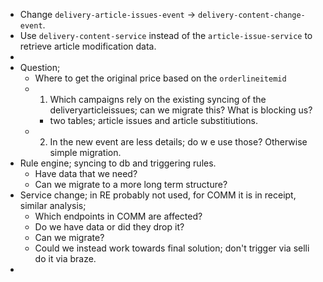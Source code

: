 - Change `delivery-article-issues-event` -> `delivery-content-change-event`.
- Use `delivery-content-service` instead of the `article-issue-service` to retrieve article modification data.
-
- Question;
	- Where to get the original price based on the `orderlineitemid`
	- 1) Which campaigns rely on the existing syncing of the deliveryarticleissues; can we migrate this? What is blocking us?
		- two tables; article issues and article substitiutions.
	- 2) In the new event are less details; do w e use those? Otherwise simple migration.
- Rule engine; syncing to db and triggering rules.
	- Have data that we need?
	- Can we migrate to a more long term structure?
- Service change; in RE probably not used, for COMM it is in receipt, similar analysis;
	- Which endpoints in COMM are affected?
	- Do we have data or did they drop it?
	- Can we migrate?
	- Could we instead work towards final solution; don't trigger via selli do it via braze.
-